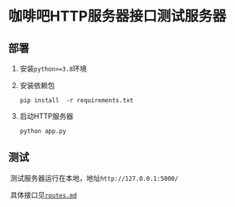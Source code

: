# 咖啡吧HTTP服务器接口测试服务器

## 部署

1. 安装`python>=3.8`环境

2. 安装依赖包

   `pip install  -r requirements.txt`

3. 启动HTTP服务器

   `python app.py`

## 测试

​	测试服务器运行在本地，地址`http://127.0.0.1:5000/`

​	具体接口见[`routes.md`](./routes.md)